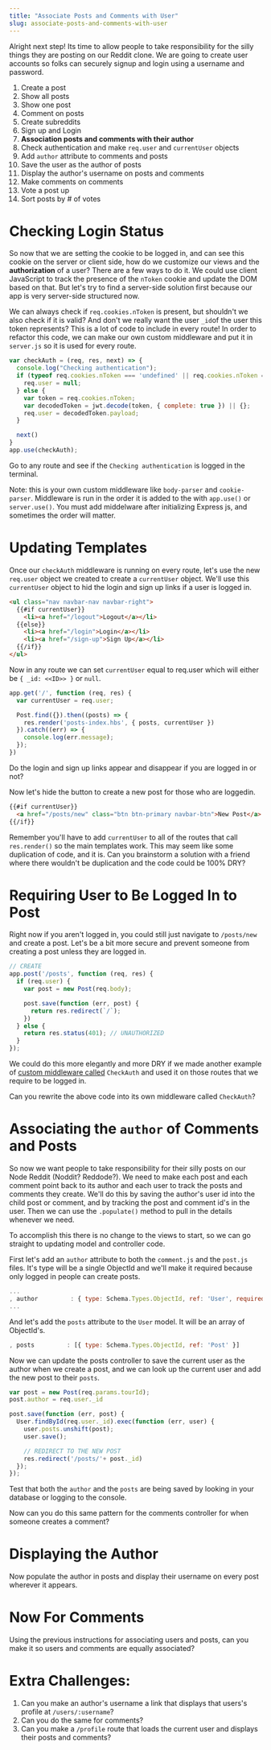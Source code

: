 ```yaml
---
title: "Associate Posts and Comments with User"
slug: associate-posts-and-comments-with-user
---
```


Alright next step! Its time to allow people to take responsibility for the silly things they are posting on our Reddit clone. We are going to create user accounts so folks can securely signup and login using a username and password.

1. Create a post
1. Show all posts
1. Show one post
1. Comment on posts
1. Create subreddits
1. Sign up and Login
1. **Association posts and comments with their author**
  1. Check authentication and make `req.user` and `currentUser` objects
  1. Add `author` attribute to comments and posts
  1. Save the user as the author of posts
  1. Display the author's username on posts and comments
1. Make comments on comments
1. Vote a post up
1. Sort posts by # of votes

# Checking Login Status

So now that we are setting the cookie to be logged in, and can see this cookie on the server or client side, how do we customize our views and the **authorization** of a user? There are a few ways to do it. We could use client JavaScript to track the presence of the `nToken` cookie and update the DOM based on that. But let's try to find a server-side solution first because our app is very server-side structured now.

We can always check if `req.cookies.nToken` is present, but shouldn't we also check if it is valid? And don't we really want the user `_id`of the user this token represents? This is a lot of code to include in every route! In order to refactor this code, we can make our own custom middleware and put it in `server.js` so it is used for every route.

```js
var checkAuth = (req, res, next) => {
  console.log("Checking authentication");
  if (typeof req.cookies.nToken === 'undefined' || req.cookies.nToken === null) {
    req.user = null;
  } else {
    var token = req.cookies.nToken;
    var decodedToken = jwt.decode(token, { complete: true }) || {};
    req.user = decodedToken.payload;
  }

  next()
}
app.use(checkAuth);
```

Go to any route and see if the `Checking authentication` is logged in the terminal.

Note: this is your own custom middleware like `body-parser` and `cookie-parser`. Middleware is run in the order it is added to the with `app.use()` or `server.use()`. You must add middelware after initializing Express js, and sometimes the order will matter. 


# Updating Templates

Once our `checkAuth` middleware is running on every route, let's use the new `req.user` object we created to create a `currentUser` object. We'll use this `currentUser` object to hid the login and sign up links if a user is logged in.


```html
<ul class="nav navbar-nav navbar-right">
  {{#if currentUser}}
    <li><a href="/logout">Logout</a></li>
  {{else}}
    <li><a href="/login">Login</a></li>
    <li><a href="/sign-up">Sign Up</a></li>
  {{/if}}
</ul>
```

Now in any route we can set `currentUser` equal to req.user which will either be `{ _id: <<ID>> }` or `null`.

```js
app.get('/', function (req, res) {
  var currentUser = req.user;

  Post.find({}).then((posts) => {
    res.render('posts-index.hbs', { posts, currentUser })
  }).catch((err) => {
    console.log(err.message);
  });
})
```

Do the login and sign up links appear and disappear if you are logged in or not?

Now let's hide the button to create a new post for those who are loggedin.

```html
{{#if currentUser}}
  <a href="/posts/new" class="btn btn-primary navbar-btn">New Post</a>
{{/if}}
```

Remember you'll have to add `currentUser` to all of the routes that call `res.render()` so the main templates work. This may seem like some duplication of code, and it is. Can you brainstorm a solution with a friend where there wouldn't be duplication and the code could be 100% DRY?

# Requiring User to Be Logged In to Post

Right now if you aren't logged in, you could still just navigate to `/posts/new` and create a post. Let's be a bit more secure and prevent someone from creating a post unless they are logged in.

```js
// CREATE
app.post('/posts', function (req, res) {
  if (req.user) {
    var post = new Post(req.body);

    post.save(function (err, post) {
      return res.redirect(`/`);
    })
  } else {
    return res.status(401); // UNAUTHORIZED
  }
});
```

We could do this more elegantly and more DRY if we made another example of [custom middleware called](https://expressjs.com/en/guide/writing-middleware.html) `CheckAuth` and used it on those routes that we require to be logged in.

Can you rewrite the above code into its own middleware called `CheckAuth`?

# Associating the `author` of Comments and Posts

So now we want people to take responsibility for their silly posts on our Node Reddit (Noddit? Reddode?). We need to make each post and each comment point back to its author and each user to track the posts and comments they create. We'll do this by saving the author's user id into the child post or comment, and by tracking the post and comment id's in the user. Then we can use the `.populate()` method to pull in the details whenever we need.

To accomplish this there is no change to the views to start, so we can go straight to updating model and controller code.

First let's add an `author` attribute to both the `comment.js` and the `post.js` files. It's type will be a single ObjectId and we'll make it required because only logged in people can create posts.

```js
...
, author         : { type: Schema.Types.ObjectId, ref: 'User', required: true }
...
```

And let's add the `posts` attribute to the `User` model. It will be an array of ObjectId's.

```js
, posts         : [{ type: Schema.Types.ObjectId, ref: 'Post' }]
```

Now we can update the posts controller to save the current user as the author when we create a post, and we can look up the current user and add the new post to their `posts`.

```js
var post = new Post(req.params.tourId);
post.author = req.user._id

post.save(function (err, post) {
  User.findById(req.user._id).exec(function (err, user) {
    user.posts.unshift(post);
    user.save();

    // REDIRECT TO THE NEW POST
    res.redirect('/posts/'+ post._id)
  });
});
```

Test that both the `author` and the `posts` are being saved by looking in your database or logging to the console.

Now can you do this same pattern for the comments controller for when someone creates a comment?

# Displaying the Author

Now populate the author in posts and display their username on every post wherever it appears.

# Now For Comments

Using the previous instructions for associating users and posts, can you make it so users and comments are equally associated?

# Extra Challenges:

1. Can you make an author's username a link that displays that users's profile at `/users/:username`?
1. Can you do the same for comments?
1. Can you make a `/profile` route that loads the current user and displays their posts and comments?
